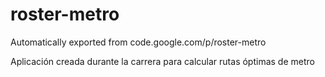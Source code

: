 # roster-metro
Automatically exported from code.google.com/p/roster-metro

Aplicación creada durante la carrera para calcular rutas óptimas de metro
